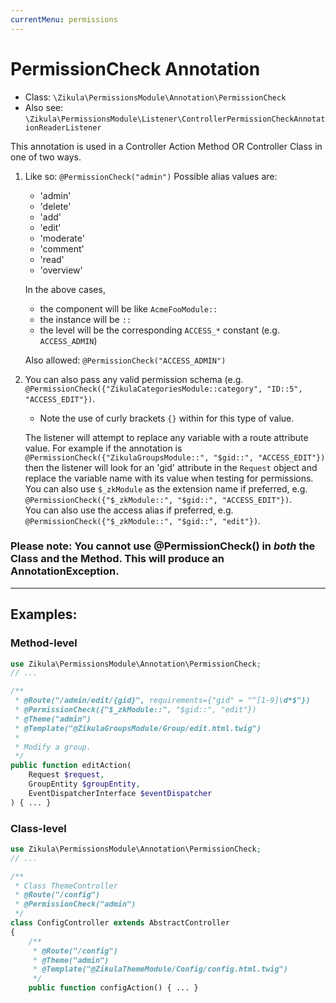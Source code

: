 ```yaml
---
currentMenu: permissions
---
```

# PermissionCheck Annotation

 - Class: `\Zikula\PermissionsModule\Annotation\PermissionCheck`
 - Also see: `\Zikula\PermissionsModule\Listener\ControllerPermissionCheckAnnotationReaderListener`

This annotation is used in a Controller Action Method OR Controller Class in one of two ways.

1. Like so: `@PermissionCheck("admin")`
    Possible alias values are:
      - 'admin'
      - 'delete'
      - 'add'
      - 'edit'
      - 'moderate'
      - 'comment'
      - 'read'
      - 'overview'
    
    In the above cases,
      - the component will be like `AcmeFooModule::`
      - the instance will be `::`
      - the level will be the corresponding `ACCESS_*` constant (e.g. `ACCESS_ADMIN`)
    
    Also allowed: `@PermissionCheck("ACCESS_ADMIN")`

2. You can also pass any valid permission schema (e.g. `@PermissionCheck({"ZikulaCategoriesModule::category", "ID::5", "ACCESS_EDIT"})`.

    - Note the use of curly brackets `{}` within for this type of value.

    The listener will attempt to replace any variable with a route attribute value. For example if the annotation is `@PermissionCheck({"ZikulaGroupsModule::", "$gid::", "ACCESS_EDIT"})` then the listener will look for an 'gid' attribute in the `Request` object and replace the variable name with its value when testing for permissions.  
    You can also use `$_zkModule` as the extension name if preferred, e.g. `@PermissionCheck({"$_zkModule::", "$gid::", "ACCESS_EDIT"})`.  
    You can also use the access alias if preferred, e.g. `@PermissionCheck({"$_zkModule::", "$gid::", "edit"})`.

### Please note: You cannot use @PermissionCheck() in *both* the Class and the Method. This will produce an AnnotationException.

---

## Examples:

### Method-level

```php
use Zikula\PermissionsModule\Annotation\PermissionCheck;
// ...

/**
 * @Route("/admin/edit/{gid}", requirements={"gid" = "^[1-9]\d*$"})
 * @PermissionCheck({"$_zkModule::", "$gid::", "edit"})
 * @Theme("admin")
 * @Template("@ZikulaGroupsModule/Group/edit.html.twig")
 *
 * Modify a group.
 */
public function editAction(
    Request $request,
    GroupEntity $groupEntity,
    EventDispatcherInterface $eventDispatcher
) { ... }
```

### Class-level

```php
use Zikula\PermissionsModule\Annotation\PermissionCheck;
// ...

/**
 * Class ThemeController
 * @Route("/config")
 * @PermissionCheck("admin")
 */
class ConfigController extends AbstractController
{
    /**
     * @Route("/config")
     * @Theme("admin")
     * @Template("@ZikulaThemeModule/Config/config.html.twig")
     */
    public function configAction() { ... }
```
